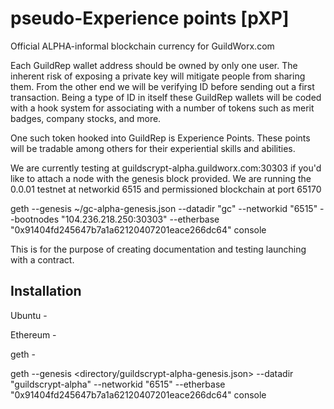 # pseudo-Experience points [pXP]

Official ALPHA-informal blockchain currency for GuildWorx.com

Each GuildRep wallet address should be owned by only one user. The inherent risk of exposing a private key will mitigate people from sharing them. From the other end we will be verifying ID before sending out a first transaction. Being a type of ID in itself these GuildRep wallets will be coded with a hook system for associating with a number of tokens such as merit badges, company stocks, and more.

One such token hooked into GuildRep is Experience Points. These points will be tradable among others for their experiential skills and abilities.

We are currently testing at guildscrypt-alpha.guildworx.com:30303 if you'd like to attach a node with the genesis block provided.
We are running the 0.0.01 testnet at networkid 6515 and permissioned blockchain at port 65170

geth --genesis ~/gc-alpha-genesis.json --datadir "gc" --networkid "6515" --bootnodes "104.236.218.250:30303" --etherbase "0x91404fd245647b7a1a62120407201eace266dc64" console

This is for the purpose of creating documentation and testing launching with a contract.

Installation
--------------
Ubuntu -

Ethereum - 

geth -

geth --genesis <directory/guildscrypt-alpha-genesis.json> --datadir "guildscrypt-alpha" --networkid "6515" --etherbase "0x91404fd245647b7a1a62120407201eace266dc64" console

